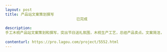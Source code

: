 ```yaml
---                
layout: post       
title: 产品站文案策划撰写
                                已完成
           
description: 
手工木梳产品站文案策划和撰写，突出节日送礼氛围，木梳生产工艺，总结产品卖点。文案简洁，又能打动用户。
     
contenturl: https://pro.lagou.com/project/5552.html      
---                 
```


